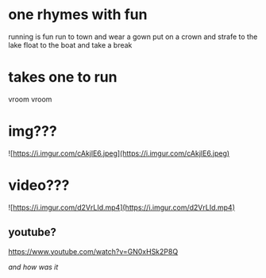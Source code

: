# one rhymes with fun

running is fun
run to town and wear a gown
put on a crown and strafe to the lake
float to the boat and take a break


# takes one to run

vroom vroom

# img???

![https://i.imgur.com/cAkjlE6.jpeg](https://i.imgur.com/cAkjlE6.jpeg)

# video???

![https://i.imgur.com/d2VrLId.mp4](https://i.imgur.com/d2VrLId.mp4)

## youtube?

https://www.youtube.com/watch?v=GN0xHSk2P8Q

_and how was it_
